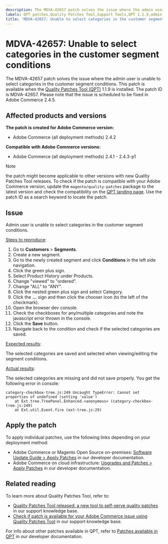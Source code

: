 ```yaml
---
description: The MDVA-42657 patch solves the issue where the admin user is unable to select categories in the customer segment conditions. This patch is available when the [Quality Patches Tool (QPT)](https://support.magento.com/hc/en-us/articles/360047139492) 1.1.9 is installed. The patch ID is MDVA-42657. Please note that the issue is scheduled to be fixed in Adobe Commerce 2.4.5.
labels: QPT patches,Quality Patches Tool,Support Tools,QPT 1.1.9,admin user,categories,customer segment,conditions,Magento,Adobe Commerce,cloud infrastructure,on-premises,2.4.1,2.4.1-p1,2.4.2,2.4.2-p1,2.4.2-p2,2.4.3,2.4.3-p1
title: 'MDVA-42657: Unable to select categories in the customer segment conditions'
---
```


# MDVA-42657: Unable to select categories in the customer segment conditions

The MDVA-42657 patch solves the issue where the admin user is unable to select categories in the customer segment conditions. This patch is available when the [Quality Patches Tool (QPT)](https://support.magento.com/hc/en-us/articles/360047139492) 1.1.9 is installed. The patch ID is MDVA-42657. Please note that the issue is scheduled to be fixed in Adobe Commerce 2.4.5.

## Affected products and versions

**The patch is created for Adobe Commerce version:**

* Adobe Commerce (all deployment methods) 2.4.2

**Compatible with Adobe Commerce versions:**

* Adobe Commerce (all deployment methods) 2.4.1 - 2.4.3-p1

>[!NOTE]
>
>the patch might become applicable to other versions with new Quality Patches Tool releases. To check if the patch is compatible with your Adobe Commerce version, update the `magento/quality-patches` package to the latest version and check the compatibility on the [QPT landing page](https://devdocs.magento.com/quality-patches/tool.html#patch-grid). Use the patch ID as a search keyword to locate the patch.

## Issue

Admin user is unable to select categories in the customer segment conditions.

<ins>Steps to reproduce</ins>:

1. Go to **Customers** > **Segments**.
1. Create a new segment.
1. Go to the newly created segment and click **Conditions** in the left side navigation.
1. Click the green plus sign.
1. Select Product History under Products.
1. Change "viewed" to "ordered".
1. Change "ALL" to "ANY".
1. Click the nested green plus sign and select Category.
1. Click the **...** sign and then click the chooser icon (to the left of the checkmark).
1. Open the browser dev console.
1. Check the checkboxes for any/multiple categories and note the javascript error thrown in the console.
1. Click the **Save** button.
1. Navigate back to the condition and check if the selected categories are saved.

<ins>Expected results</ins>:

The selected categories are saved and selected when viewing/editing the segment conditions.

<ins>Actual results</ins>:

The selected categories are missing and did not save properly. You get the following error in console:
```
category-checkbox-tree.js:249 Uncaught TypeError: Cannot set properties of undefined (setting 'value')
    at Ext.tree.TreePanel.Enhanced.<anonymous> (category-checkbox-tree.js:249)
    at Ext.util.Event.fire (ext-tree.js:29)
```
## Apply the patch

To apply individual patches, use the following links depending on your deployment method:

* Adobe Commerce or Magento Open Source on-premises: [Software Update Guide > Apply Patches](https://devdocs.magento.com/guides/v2.4/comp-mgr/patching/mqp.html) in our developer documentation.
* Adobe Commerce on cloud infrastructure: [Upgrades and Patches > Apply Patches](https://devdocs.magento.com/cloud/project/project-patch.html) in our developer documentation.

## Related reading

To learn more about Quality Patches Tool, refer to:

* [Quality Patches Tool released: a new tool to self-serve quality patches](https://support.magento.com/hc/en-us/articles/360047139492) in our support knowledge base.
* [Check if patch is available for your Adobe Commerce issue using Quality Patches Tool](https://support.magento.com/hc/en-us/articles/360047125252) in our support knowledge base.

For info about other patches available in QPT, refer to [Patches available in QPT](https://devdocs.magento.com/quality-patches/tool.html#patch-grid) in our developer documentation.